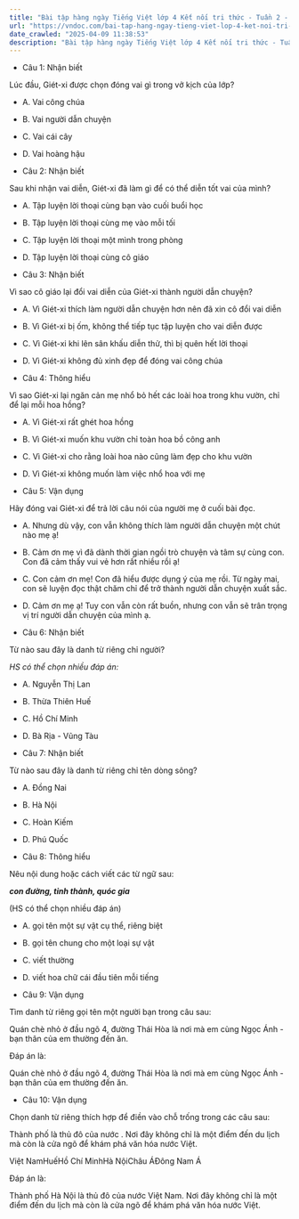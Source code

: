 ```yaml
---
title: "Bài tập hàng ngày Tiếng Việt lớp 4 Kết nối tri thức - Tuần 2 - Thứ 4 gồm các câu hỏi tổng hợp nội dung Đọc hiểu văn bản và Luyện từ và câu được học ở Tuần 2 trong chương trình Tiếng Việt lớp 4 Tập 1 Kết nối tri thức."
url: "https://vndoc.com/bai-tap-hang-ngay-tieng-viet-lop-4-ket-noi-tri-thuc-tuan-2-thu-4-326240"
date_crawled: "2025-04-09 11:38:53"
description: "Bài tập hàng ngày Tiếng Việt lớp 4 Kết nối tri thức - Tuần 2 - Thứ 4 gồm các câu hỏi tổng hợp nội dung Đọc hiểu văn bản và Luyện từ và câu được học ở Tuần 2 trong chương trình Tiếng Việt lớp 4 Tập 1 Kết nối tri thức."
---
```


* Câu 1:  Nhận biết

Lúc đầu, Giét-xi được chọn đóng vai gì trong vở kịch của lớp?

  * A. Vai công chúa 
  * B. Vai người dẫn chuyện 
  * C. Vai cái cây 
  * D. Vai hoàng hậu 



* Câu 2:  Nhận biết

Sau khi nhận vai diễn, Giét-xi đã làm gì để có thể diễn tốt vai của mình?

  * A. Tập luyện lời thoại cùng bạn vào cuối buổi học 
  * B. Tập luyện lời thoại cùng mẹ vào mỗi tối 
  * C. Tập luyện lời thoại một mình trong phòng 
  * D. Tập luyện lời thoại cùng cô giáo 



* Câu 3:  Nhận biết

Vì sao cô giáo lại đổi vai diễn của Giét-xi thành người dẫn chuyện?

  * A. Vì Giét-xi thích làm người dẫn chuyện hơn nên đã xin cô đổi vai diễn 
  * B. Vì Giét-xi bị ốm, không thể tiếp tục tập luyện cho vai diễn được 
  * C. Vì Giét-xi khi lên sân khấu diễn thử, thì bị quên hết lời thoại 
  * D. Vì Giét-xi không đủ xinh đẹp để đóng vai công chúa 



* Câu 4:  Thông hiểu

Vì sao Giét-xi lại ngăn cản mẹ nhổ bỏ hết các loài hoa trong khu vườn, chỉ để lại mỗi hoa hồng?

  * A. Vì Giét-xi rất ghét hoa hồng 
  * B. Vì Giét-xi muốn khu vườn chỉ toàn hoa bồ công anh 
  * C. Vì Giét-xi cho rằng loài hoa nào cũng làm đẹp cho khu vườn 
  * D. Vì Giét-xi không muốn làm việc nhổ hoa với mẹ 



* Câu 5:  Vận dụng

Hãy đóng vai Giét-xi để trả lời câu nói của người mẹ ở cuối bài đọc.

  * A. Nhưng dù vậy, con vẫn không thích làm người dẫn chuyện một chút nào mẹ ạ! 
  * B. Cảm ơn mẹ vì đã dành thời gian ngồi trò chuyện và tâm sự cùng con. Con đã cảm thấy vui vẻ hơn rất nhiều rồi ạ! 
  * C. Con cảm ơn mẹ! Con đã hiểu được dụng ý của mẹ rồi. Từ ngày mai, con sẽ luyện đọc thật chăm chỉ để trở thành người dẫn chuyện xuất sắc. 
  * D. Cảm ơn mẹ ạ! Tuy con vẫn còn rất buồn, nhưng con vẫn sẽ trân trọng vị trí người dẫn chuyện của mình ạ. 



* Câu 6:  Nhận biết

Từ nào sau đây là danh từ riêng chỉ người?

_HS có thể chọn nhiều đáp án:_

  * A. Nguyễn Thị Lan 
  * B. Thừa Thiên Huế 
  * C. Hồ Chí Minh 
  * D. Bà Rịa - Vũng Tàu 



* Câu 7:  Nhận biết

Từ nào sau đây là danh từ riêng chỉ tên dòng sông?

  * A. Đồng Nai 
  * B. Hà Nội 
  * C. Hoàn Kiếm 
  * D. Phú Quốc 



* Câu 8:  Thông hiểu

Nêu nội dung hoặc cách viết các từ ngữ sau:

_**con đường, tỉnh thành, quóc gia**_

(HS có thể chọn nhiều đáp án)

  * A. gọi tên một sự vật cụ thể, riêng biệt 
  * B. gọi tên chung cho một loại sự vật 
  * C. viết thường 
  * D. viết hoa chữ cái đầu tiên mỗi tiếng 



* Câu 9:  Vận dụng

Tìm danh từ riêng gọi tên một người bạn trong câu sau:

Quán chè nhỏ ở đầu ngõ 4, đường Thái Hòa là nơi mà em cùng Ngọc Ánh \- bạn thân của em thường đến ăn.

Đáp án là:

Quán chè nhỏ ở đầu ngõ 4, đường Thái Hòa là nơi mà em cùng Ngọc Ánh \- bạn thân của em thường đến ăn.

* Câu 10:  Vận dụng

Chọn danh từ riêng thích hợp để điền vào chỗ trống trong các câu sau:

Thành phố  là thủ đô của nước . Nơi đây không chỉ là một điểm đến du lịch mà còn là cửa ngõ để khám phá văn hóa nước Việt.

Việt NamHuếHồ Chí MinhHà NộiChâu ÁĐông Nam Á

Đáp án là:

Thành phố Hà Nội là thủ đô của nước Việt Nam. Nơi đây không chỉ là một điểm đến du lịch mà còn là cửa ngõ để khám phá văn hóa nước Việt.
